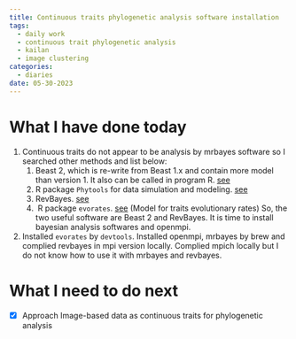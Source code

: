 ```yaml
---
title: Continuous traits phylogenetic analysis software installation
tags:
  - daily work
  - continuous trait phylogenetic analysis
  - kailan
  - image clustering
categories:
  - diaries
date: 05-30-2023
---
```

# What I have done today

1. Continuous traits do not appear to be analysis by mrbayes software so I searched other methods and list below:
	1. Beast 2, which is re-write from Beast 1.x and contain more model than version 1. It also can be called in program R. [see](https://github.com/BEAST2-Dev/beast-geo/releases/download/v1.2.0/phylogeography_s.pdf)
	2. R package `Phytools` for data simulation and modeling. [see](http://www.phytools.org/Cordoba2017/ex/5/Cont-char-models.html)
	3. RevBayes. [see](https://revbayes.github.io/tutorials/cont_traits/cont_trait_intro.html)
	4.  R package `evorates`. [see](https://github.com/bstaggmartin/evorates) (Model for traits evolutionary rates)
	So, the two useful software are Beast 2 and RevBayes. It is time to install bayesian analysis softwares and openmpi.
2. Installed `evorates` by `devtools`. Installed openmpi, mrbayes by brew and complied revbayes in mpi version locally. Complied mpich locally but I do not know how to use it with mrbayes and revbayes.

# What I need to do next
- [x] Approach Image-based data as continuous traits for phylogenetic analysis 